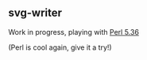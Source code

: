 svg-writer
----------

Work in progress, playing with [Perl 5.36](https://perldoc.perl.org/)

(Perl is cool again, give it a try!)

















